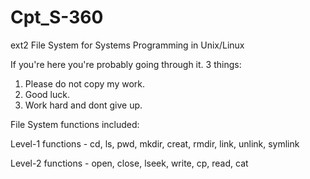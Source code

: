# Cpt_S-360
ext2 File System for Systems Programming in Unix/Linux

If you're here you're probably going through it. 3 things:

1. Please do not copy my work.
2. Good luck. 
3. Work hard and dont give up.

File System functions included:


Level-1 functions - cd, ls, pwd, mkdir, creat, rmdir, link, unlink, symlink

Level-2 functions - open, close, lseek, write, cp, read, cat

